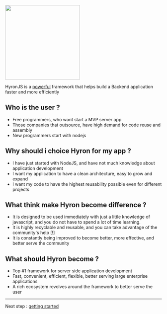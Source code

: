 <img src='https://i.imgur.com/mAjPWAu.png' width='240px'/>

HyronJS is a [powerful](./benchmark.md) framework that helps build a Backend application faster and more efficiently

## Who is the user ?

- Free programmers, who want start a MVP server app
- Those companies that outsource, have high demand for code reuse and assembly
- New programmers start with nodejs

## Why should i choice Hyron for my app ?

- I have just started with NodeJS, and have not much knowledge about application development
- I want my application to have a clean architecture, easy to grow and expand
- I want my code to have the highest reusability possible even for different projects

## What think make Hyron become difference ?

- It is designed to be used immediately with just a little knowledge of javascript, and you do not have to spend a lot of time learning.
- It is highly recyclable and reusable, and you can take advantage of the community's help [!]
- It is constantly being improved to become better, more effective, and better serve the community

## What should Hyron become ?

- Top #1 framework for server side application development
- Fast, convenient, efficient, flexible, better serving large enterprise applications
- A rich ecosystem revolves around the framework to better serve the user

---

Next step : [getting started](./geting-started.md)
